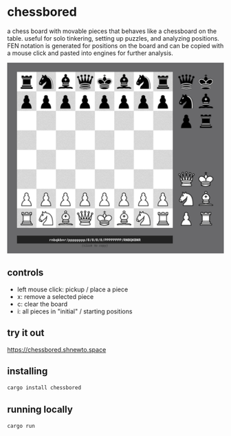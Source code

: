 # chessbored

a chess board with movable pieces that behaves like a chessboard on the table. useful for solo tinkering, setting up puzzles, and analyzing positions. FEN notation is generated for positions on the board and can be copied with a mouse click and pasted into engines for further analysis.

![grey and white chess board, grey and white pieces each in their starting positions and a selection menu of each piece along the right edge of the board. below the board are white letters on a black background describing the positions on the board in FEN notation along with a note that you can click to copy the FEN description.](/img/board.png)

## controls

- left mouse click: pickup / place a piece
- x: remove a selected piece
- c: clear the board
- i: all pieces in "initial" / starting positions

## try it out

<https://chessbored.shnewto.space>

## installing

```bash
cargo install chessbored
```

## running locally

```bash
cargo run
```
